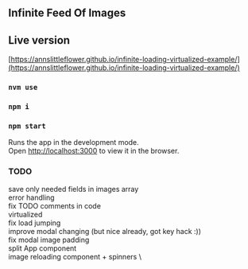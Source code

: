  
## Infinite Feed Of Images

## Live version

[https://annslittleflower.github.io/infinite-loading-virtualized-example/](https://annslittleflower.github.io/infinite-loading-virtualized-example/)

### `nvm use`

### `npm i`

### `npm start`

Runs the app in the development mode.\
Open [http://localhost:3000](http://localhost:3000) to view it in the browser.



### TODO

save only needed fields in images array \
error handling \
fix TODO comments in code \
virtualized \
fix load jumping \
improve modal changing (but nice already, got key hack :)) \
fix modal image padding \
split App component \
image reloading component + spinners \

